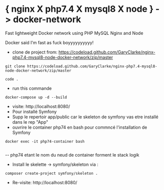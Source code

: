 # { nginx X php7.4 X mysql8 X node } -> docker-network
Fast lightweight Docker network using PHP MySQL Nginx and Node

Docker said I'm fast as fuck boyyyyyyyyyy!

- clone de project from: https://codeload.github.com/GaryClarke/nginx-php7.4-mysql8-node-docker-network/zip/master

```
git clone https://codeload.github.com/GaryClarke/nginx-php7.4-mysql8-node-docker-network/zip/master

code .
```

- run this commande 

```
docker-compose up -d --build  
```

- visite: http://localhost:8080/
- Pour installé Symfony
- Supp le repertoir app/public car le skeleton de symfony vas etre installé dans le rep "App"
-  ouvrire le container php74 en bash pour commncé l'installation de Symfony

```
docker exec -it php74-container bash
  
```
-- php74 etant le nom du neud de container forment le stack logik

- Install le skelette -> symfony/skeleton  via :

```
composer create-project symfony/skeleton .
```
- Re-visite: http://localhost:8080/